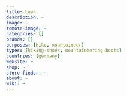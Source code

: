 ```yaml
---
title: Lowa
description: ~
image: ~
remote-image: ~
categories: []
brands: []
purposes: [hike, mountaineer]
types: [hiking-shoes, mountaineering-boots]
countries: [germany]
website: ~
shop: ~
store-finder: ~
about: ~
wiki: ~
---
```

